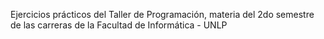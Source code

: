 Ejercicios prácticos del Taller de Programación, materia del 2do semestre de las carreras de la Facultad de Informática - UNLP 
